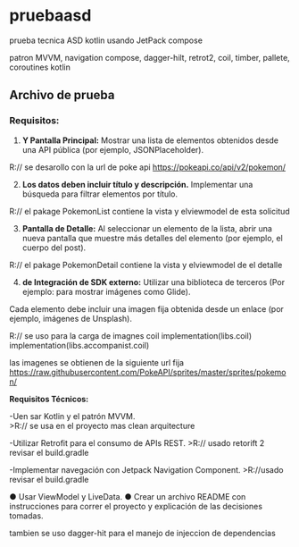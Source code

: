 # pruebaasd
prueba tecnica ASD kotlin usando JetPack compose 

patron MVVM, 
navigation compose, 
dagger-hilt,
retrot2,
coil,
timber,
pallete,
coroutines kotlin

## Archivo de prueba

### Requisitos:

1.  **Y Pantalla Principal:**
Mostrar una lista de elementos obtenidos desde una API pública (por
ejemplo, JSONPlaceholder).

R:// se desarollo con la url de poke api 
https://pokeapi.co/api/v2/pokemon/

2. **Los datos deben incluir título y descripción.**
Implementar una búsqueda para filtrar elementos por título.

R:// el pakage PokemonList contiene la vista y elviewmodel de esta solicitud

3. **Pantalla de Detalle:**
Al seleccionar un elemento de la lista, abrir una nueva pantalla que muestre
más detalles del elemento (por ejemplo, el cuerpo del post).

R:// el pakage PokemonDetail contiene la vista y elviewmodel de el detalle

4. **de Integración de SDK externo:**
Utilizar una biblioteca de terceros (Por ejemplo: para mostrar imágenes como
Glide).

Cada elemento debe incluir una imagen fija obtenida desde un enlace (por
ejemplo, imágenes de Unsplash).

R:// se uso para la carga de imagnes coil 
    implementation(libs.coil)
    implementation(libs.accompanist.coil)

las imagenes se obtienen de la siguiente url fija
https://raw.githubusercontent.com/PokeAPI/sprites/master/sprites/pokemon/

**Requisitos Técnicos:**

-Uen sar Kotlin y el patrón MVVM.  
    >R:// se usa en el proyecto mas clean arquitecture 

-Utilizar Retrofit para el consumo de APIs REST.
    >R:// usado retorift 2 revisar el build.gradle 

-Implementar navegación con Jetpack Navigation Component.
    >R://usado revisar el build.gradle

● Usar ViewModel y LiveData.
● Crear un archivo README con instrucciones para correr el proyecto y explicación de
las decisiones tomadas.

tambien se uso dagger-hit para el manejo de injeccion de dependencias

    

